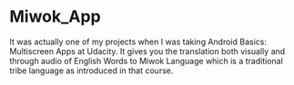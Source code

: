 # Miwok_App
It was actually one of my projects when I was taking Android Basics: Multiscreen Apps at Udacity.
It gives you the translation both visually and through audio of English Words to Miwok Language which is a traditional tribe language as
introduced in that course.
